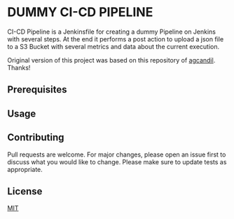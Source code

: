 # DUMMY CI-CD PIPELINE

CI-CD Pipeline is a Jenkinsfile for creating a dummy Pipeline on Jenkins with several steps.
At the end it performs a post action to upload a json file to a S3 Bucket with several metrics and data about the current execution.

Original version of this project was based on this repository of [agcandil](https://github.com/agcandil-atsistemas/ci-pipelines). Thanks!

## Prerequisites


## Usage



## Contributing

Pull requests are welcome. For major changes, please open an issue first to discuss what you would like to change.
Please make sure to update tests as appropriate.

## License

[MIT](https://choosealicense.com/licenses/mit/)
